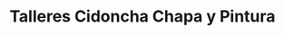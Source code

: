 ---
title: "Talleres Cidoncha Chapa y Pintura"
url: /campanario/talleres-cidoncha-chapa-y-pintura/
shop: Autowerkstatt
---